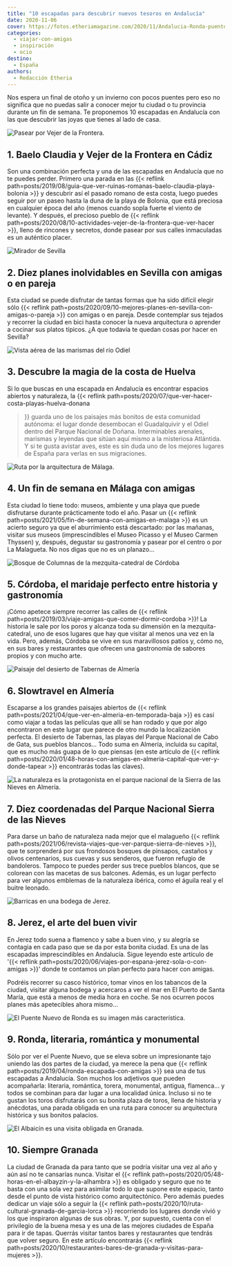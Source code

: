 ```yaml
---
title: "10 escapadas para descubrir nuevos tesoros en Andalucía"
date: 2020-11-06
cover: https://fotos.etheriamagazine.com/2020/11/Andalucia-Ronda-puente-nuevo.jpg
categories: 
  - viajar-con-amigas
  - inspiración
  - ocio
destino: 
  - España
authors: 
  - Redacción Etheria
---
```


Nos espera un final de otoño y un invierno con pocos puentes pero eso no significa que no puedas salir a conocer mejor tu ciudad o tu provincia durante un fin de semana. Te proponemos 10 escapadas en Andalucía con las que descubrir las joyas que tienes al lado de casa.

![Pasear por Vejer de la Frontera.](https://fotos.etheriamagazine.com/2020/11/Andalucia-vejer-iglesia-divino-salvador-1.jpg "Vista de Vejer de la Frontera. © SG")

## 1\. Baelo Claudia y Vejer de la Frontera en Cádiz

Son una combinación perfecta y una de las escapadas en Andalucía que no te puedes 
perder. Primero una parada en las {{< reflink 
path=posts/2019/08/guia-que-ver-ruinas-romanas-baelo-claudia-playa-bolonia >}} y 
descubrir así el pasado romano de esta costa, luego puedes seguir por un paseo hasta la 
duna de la playa de Bolonia, que está preciosa en cualquier época del año (menos cuando 
sopla fuerte el viento de levante). Y después, el precioso pueblo de {{< reflink 
path=posts/2020/08/10-actividades-vejer-de-la-frontera-que-ver-hacer >}}, lleno de 
rincones y secretos, donde pasear por sus calles inmaculadas es un auténtico placer. 

![Mirador de Sevilla](https://fotos.etheriamagazine.com/2020/11/Andalucia-viaje-sevilla-las-setas.jpg "Vistas desde las famosas Setas de Sevilla.")

## 2\. Diez planes inolvidables en Sevilla con amigas o en pareja

Esta ciudad se puede disfrutar de tantas formas que ha sido difícil elegir sólo {{< 
reflink path=posts/2020/09/10-mejores-planes-en-sevilla-con-amigas-o-pareja >}} con 
amigas o en pareja. Desde contemplar sus tejados y recorrer la ciudad en bici hasta 
conocer la nueva arquitectura o aprender a cocinar sus platos típicos. ¿A que todavía te 
quedan cosas por hacer en Sevilla? 

![Vista aérea de las marismas del río Odiel](https://fotos.etheriamagazine.com/2020/11/Andalucia-Huelva-marismas.jpg "Barcos en Punta Umbría.")

## 3\. Descubre la magia de la costa de Huelva

Si lo que buscas en una escapada en Andalucía es encontrar espacios abiertos y 
naturaleza, la {{< reflink path=posts/2020/07/que-ver-hacer-costa-playas-huelva-donana 
>}} guarda uno de los paisajes más bonitos de esta comunidad autónoma: el lugar donde 
desembocan el Guadalquivir y el Odiel dentro del Parque Nacional de Doñana. 
Interminables arenales, marismas y leyendas que sitúan aquí mismo a la misteriosa 
Atlántida. Y si te gusta avistar aves, este es sin duda uno de los mejores lugares de 
España para verlas en sus migraciones. 

![Ruta por la arquitectura de Málaga.](https://fotos.etheriamagazine.com/2020/11/Andalucia-Malaga-catedral.jpg "La catedral de Málaga, conocida como 'la Manquita'.")

## 4\. Un fin de semana en Málaga con amigas

Esta ciudad lo tiene todo: museos, ambiente y una playa que puede disfrutarse durante 
prácticamente todo el año. Pasar un {{< reflink 
path=posts/2021/05/fin-de-semana-con-amigas-en-malaga >}} es un acierto seguro ya que el 
aburrimiento está descartado: por las mañanas, visitar sus museos (imprescindibles el 
Museo Picasso y el Museo Carmen Thyssen) y, después, degustar su gastronomía y pasear 
por el centro o por La Malagueta. No nos digas que no es un planazo… 

![Bosque de Columnas de la mezquita-catedral de Córdoba](https://fotos.etheriamagazine.com/2020/11/andalucia-Mezquita-Cordoba.jpg "La mezquita-catedral de Córdoba.")

## 5\. Córdoba, el maridaje perfecto entre historia y gastronomía

¡Cómo apetece siempre recorrer las calles de {{< reflink 
path=posts/2019/03/viaje-amigas-que-comer-dormir-cordoba >}}! La historia le sale por 
los poros y alcanza toda su dimensión en la mezquita-catedral, uno de esos lugares que 
hay que visitar al menos una vez en la vida. Pero, además, Córdoba se vive en sus 
maravillosos patios y, cómo no, en sus bares y restaurantes que ofrecen una gastronomía 
de sabores propios y con mucho arte. 

![Paisaje del desierto de Tabernas de Almería](https://fotos.etheriamagazine.com/2020/11/Andalucia-Almeria-desierto-tabernas.jpg "Desierto de Tabernas, un lugar para desconectar en Almería.")

## 6\. Slowtravel en Almería

Escaparse a los grandes paisajes abiertos de {{< reflink 
path=posts/2021/04/que-ver-en-almeria-en-temporada-baja >}} es casi como viajar a todas 
las películas que allí se han rodado y que por algo encontraron en este lugar que parece 
de otro mundo la localización perfecta. El desierto de Tabernas, las playas del Parque 
Nacional de Cabo de Gata, sus pueblos blancos… Todo suma en Almería, incluida su 
capital, que es mucho más guapa de lo que piensas (en este artículo de {{< reflink 
path=posts/2020/01/48-horas-con-amigas-en-almeria-capital-que-ver-y-donde-tapear >}} 
encontrarás todas las claves). 

![La naturaleza es la protagonista en el parque nacional de la Sierra de las Nieves en Almería.](https://fotos.etheriamagazine.com/2020/11/Andalucia-sierra-nieves-malaga.jpg "Olivos en el Parque Nacional de la Sierra de las Nieves (Málaga).")

## 7\. Diez coordenadas del Parque Nacional Sierra de las Nieves

Para darse un baño de naturaleza nada mejor que el malagueño {{< reflink 
path=posts/2021/06/revista-viajes-que-ver-parque-sierra-de-nieves >}}, que te 
sorprenderá por sus frondosos bosques de pinsapos, castaños y olivos centenarios, sus 
cuevas y sus senderos, que fueron refugio de bandoleros. Tampoco te puedes perder sus 
trece pueblos blancos, que se colorean con las macetas de sus balcones. Además, es un 
lugar perfecto para ver algunos emblemas de la naturaleza ibérica, como el águila real y 
el buitre leonado. 

![Barricas en una bodega de Jerez.](https://fotos.etheriamagazine.com/2020/11/Andalucia-bodega-jerez-amigas.jpg "Bodegas en Jerez de la Frontera.")

## 8\. Jerez, el arte del buen vivir

En Jerez todo suena a flamenco y sabe a buen vino, y su alegría se contagia en cada paso 
que se da por esta bonita ciudad. Es una de las escapadas imprescindibles en Andalucía. 
Sigue leyendo este artículo de '{{< reflink 
path=posts/2020/06/viajes-por-espana-jerez-sola-o-con-amigas >}}' donde te contamos un 
plan perfecto para hacer con amigas. 

Podréis recorrer su casco histórico, tomar vinos en los tabancos de la ciudad, visitar 
alguna bodega y acercaros a ver el mar en El Puerto de Santa María, que está a menos de 
media hora en coche. Se nos ocurren pocos planes más apetecibles ahora mismo… 

![El Puente Nuevo de Ronda es su imagen más característica.](https://fotos.etheriamagazine.com/2020/11/Andalucia-Ronda-puente-nuevo.jpg "El Puente Nuevo de Ronda.")

## 9\. Ronda, literaria, romántica y monumental

Sólo por ver el Puente Nuevo, que se eleva sobre un impresionante tajo uniendo las dos 
partes de la ciudad, ya merece la pena que {{< reflink 
path=posts/2019/04/ronda-escapada-con-amigas >}} sea una de tus escapadas a Andalucía. 
Son muchos los adjetivos que pueden acompañarla: literaria, romántica, torera, 
monumental, antigua, flamenca… y todos se combinan para dar lugar a una localidad única. 
Incluso si no te gustan los toros disfrutarás con su bonita plaza de toros, llena de 
historia y anécdotas, una parada obligada en una ruta para conocer su arquitectura 
histórica y sus bonitos palacios. 

![El Albaicín es una visita obligada en Granada.](https://fotos.etheriamagazine.com/2020/11/andalucia-granada-viajes.jpg "Vista del Albaicín desde la Alhambra, al otro lado del río Darro.")

## 10\. Siempre Granada

La ciudad de Granada da para tanto que se podría visitar una vez al año y aún así no te 
cansarías nunca. Visitar el {{< reflink 
path=posts/2020/05/48-horas-en-el-albayzin-y-la-alhambra >}} es obligado y seguro que no 
te basta con una sola vez para asimilar todo lo que supone este espacio, tanto desde el 
punto de vista histórico como arquitectónico. Pero además puedes dedicar un viaje sólo a 
seguir la {{< reflink path=posts/2020/10/ruta-cultural-granada-de-garcia-lorca >}} 
recorriendo los lugares donde vivió y los que inspiraron algunas de sus obras. Y, por 
supuesto, cuenta con el privilegio de la buena mesa y es una de las mejores ciudades de 
España para ir de tapas. Querrás visitar tantos bares y restaurantes que tendrás que 
volver seguro. En este artículo encontrarás {{< reflink 
path=posts/2020/10/restaurantes-bares-de-granada-y-visitas-para-mujeres >}}.
